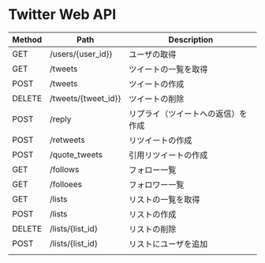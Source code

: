 # Twitter Web API

|Method|Path|Description|
|---|---|---|
|GET|/users/{user_id}}|ユーザの取得|
|GET|/tweets|ツイートの一覧を取得|
|POST|/tweets|ツイートの作成|
|DELETE|/tweets/{tweet_id}}|ツイートの削除|
|POST|/reply|リプライ（ツイートへの返信）を作成|
|POST|/retweets|リツイートの作成|
|POST|/quote_tweets|引用リツイートの作成|
|GET|/follows|フォロー一覧|
|GET|/folloees|フォロワー一覧|
|GET|/lists|リストの一覧を取得|
|POST|/lists|リストの作成|
|DELETE|/lists/{list_id}|リストの削除|
|POST|/lists/{list_id}|リストにユーザを追加|
||||
